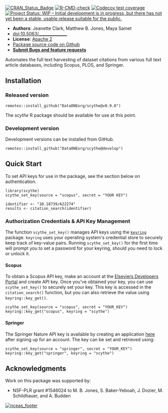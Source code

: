 [![CRAN_Status_Badge](http://www.r-pkg.org/badges/version/scythe)](https://cran.r-project.org/package=scythe)
[![R-CMD-check](https://github.com/DataONEorg/scythe/workflows/R-CMD-check/badge.svg)](https://github.com/DataONEorg/scythe/actions)
[![Codecov test coverage](https://codecov.io/gh/DataONEorg/scythe/branch/develop/graph/badge.svg)](https://codecov.io/gh/DataONEorg/scythe?branch=develop)
[![Project Status: WIP – Initial development is in progress, but there has not yet been a stable, usable release suitable for the public.](https://www.repostatus.org/badges/latest/wip.svg)](https://www.repostatus.org/#wip)

- **Authors**: Jeanette Clark, Matthew B. Jones, Maya Samet
- [doi:10.5063/______________](http://doi.org/10.5063/_______________)
- **License**: [Apache 2](http://opensource.org/licenses/Apache-2.0)
- [Package source code on Github](https://github.com/DataONEorg/scythe)
- [**Submit Bugs and feature requests**](https://github.com/DataONEorg/scythe/issues)

Automates the full text harvesting of dataset citations from various full text article databases, 
including Scopus, PLOS, and Springer.

## Installation

### Released version

```
remotes::install_github("DataONEorg/scythe@v0.9.0")
```

The *scythe* R package should be available for use at this point.

### Development version

Development versions can be installed from GitHub.

```
remotes::install_github("DataONEorg/scythe@develop")
```

## Quick Start

To set API keys for use in the package, see the section below on authentication.

```
library(scythe)
scythe_set_key(source = "scopus", secret = "YOUR KEY")

identifier <- "10.18739/A22274"
results <- citation_search(identifier)
```

### Authorization Credentials & API Key Management

The function `scythe_set_key()` manages API keys using the [`keyring`](https://github.com/r-lib/keyring) package. `keyring` uses your operating system's credential store to securely keep track of key-value pairs. Running `scythe_set_key()` for the first time will prompt you to set a password for your keyring, should you need to lock or unlock it.

#### Scopus

To obtain a Scopus API key, make an account at the [Elseviers Developers Portal](https://dev.elsevier.com/) and create API key. Once you've obtained your key, you can use `scythe_set_key()` to securely set your key. This key is accessed in the `citation_search()` function, but you can also retrieve the value using `keyring::key_get()`.

```
scythe_set_key(source = "scopus", secret = "YOUR_KEY")
keyring::key_get("scopus", keyring = "scythe")
```

#### Springer

The Springer Nature API key is available by creating an application [here](https://dev.springernature.com/admin/applications) after signing up for an account. The key can be set and retrieved using:

```
scythe_set_key(source = "springer", secret = "YOUR_KEY")
keyring::key_get("springer", keyring = "scythe")
```

## Acknowledgments
Work on this package was supported by:

- NSF-PLR grant #1546024 to M. B. Jones, S. Baker-Yeboah, J. Dozier, M. Schildhauer, and A. Budden

[![nceas_footer](https://live-ncea-ucsb-edu-v01.pantheonsite.io/sites/default/files/2020-03/NCEAS-full%20logo-4C.png)](http://www.nceas.ucsb.edu)
